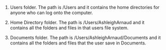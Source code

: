 1.  Users folder. The path is /Users and it contains the home directories
 for anyone who can log onto the computer. 

2. Home Directory folder. The path is
 /Users/AshleighArnaud and it contains all the 
folders and files in that users file system. 

3. Documents folder. The path is 
/Users/AshleighArnaud/Documents and it contains all 
the folders and files that the user save in 
Documents.   
